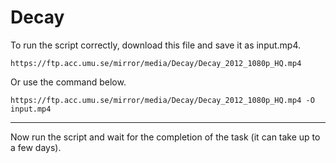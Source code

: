 # Decay

To run the script correctly, download this file and save it as input.mp4.

```
https://ftp.acc.umu.se/mirror/media/Decay/Decay_2012_1080p_HQ.mp4
```

Or use the command below.

```
https://ftp.acc.umu.se/mirror/media/Decay/Decay_2012_1080p_HQ.mp4 -O input.mp4
```

___

Now run the script and wait for the completion of the task (it can take up to a few days).